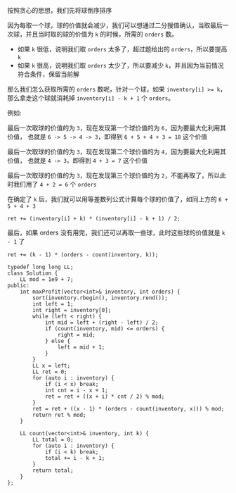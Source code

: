 按照贪心的思想，我们先将球倒序排序

因为每取一个球，球的价值就会减少，我们可以想通过二分搜值确认，当取最后一次球，并且当时取的球的价值为 `k` 的时候，所需的 `orders` 数。

- 如果 `k` 很低，说明我们取 `orders` 太多了，超过题给出的 `orders`，所以要提高 `k`
- 如果 `k` 很高，说明我们取 `orders` 太少了，所以要减少 `k`，并且因为当前情况符合条件，保留当前解

那么我们怎么获取所需的 `orders` 数呢，针对一个球，如果 `inventory[i] >= k`，那么拿走这个球就消耗掉 `inventory[i] - k + 1` 个 `orders`。

例如:

最后一次取球的价值的为 `3`，现在发现第一个球价值的为 `6`，因为要最大化利用其价值，
也就是 `6 -> 5 -> 4 -> 3`，即得到 `6 + 5 + 4 + 3 = 18` 这个价值

最后一次取球的价值的为 `3`，现在发现第二个球价值的为 `4`，因为要最大化利用其价值，
也就是 `4 -> 3`，即得到 `4 + 3 = 7` 这个价值

最后一次取球的价值的为 `3`，现在发现第三个球价值的为 `2`，不能再取了，所以此时我们用了 `4 + 2 = 6` 个 `orders` 

在确定了 `k` 后，我们就可以用等差数列公式计算每个球的价值了，如同上方的 `6 + 5 + 4 + 3`

```
ret += (inventory[i] + k) * (inventory[i] - k + 1) / 2;
```

最后，如果 orders 没有用完，我们还可以再取一些球，此时这些球的价值就是 `k - 1` 了

```
ret += (k - 1) * (orders - count(inventory, k));
```

```
typedef long long LL;
class Solution {
    LL mod = 1e9 + 7;
public:    
    int maxProfit(vector<int>& inventory, int orders) {
        sort(inventory.rbegin(), inventory.rend());
        int left = 1;
        int right = inventory[0];
        while (left < right) {
            int mid = left + (right - left) / 2;
            if (count(inventory, mid) <= orders) {
                right = mid;
            } else {
                left = mid + 1;
            }
        }
        LL x = left;
        LL ret = 0;
        for (auto i : inventory) {            
            if (i < x) break;
            int cnt = i - x + 1;
            ret = ret + ((x + i) * cnt / 2) % mod;
        }
        ret = ret + ((x - 1) * (orders - count(inventory, x))) % mod;
        return ret % mod;
    }

    LL count(vector<int>& inventory, int k) {
        LL total = 0;
        for (auto i : inventory) {
            if (i < k) break;
            total += i - k + 1;
        }
        return total;
    }
};
```

